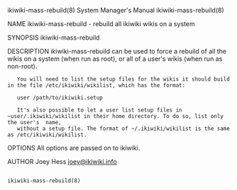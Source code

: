 ikiwiki-mass-rebuild(8)                                       System Manager's Manual                                      ikiwiki-mass-rebuild(8)

NAME
       ikiwiki-mass-rebuild - rebuild all ikiwiki wikis on a system

SYNOPSIS
       ikiwiki-mass-rebuild

DESCRIPTION
       ikiwiki-mass-rebuild  can be used to force a rebuild of all the wikis on a system (when run as root), or all of a user's wikis (when run as
       non-root).

       You will need to list the setup files for the wikis it should build in the file /etc/ikiwiki/wikilist, which has the format:

       user /path/to/ikiwiki.setup

       It's also possible to let a user list setup files in ~user/.ikiwiki/wikilist in their home directory. To do so, list only the user's  name,
       without a setup file. The format of ~/.ikiwiki/wikilist is the same as /etc/ikiwiki/wikilist.

OPTIONS
       All options are passed on to ikiwiki.

AUTHOR
       Joey Hess <joey@ikiwiki.info>

                                                                                                                           ikiwiki-mass-rebuild(8)
